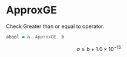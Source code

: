 # ApproxGE

Check Greater than or equal to operator.

```fortran
abool = a .ApproxGE. b
```

$$
a \ge b + 1.0 \times 10^{-15}
$$
